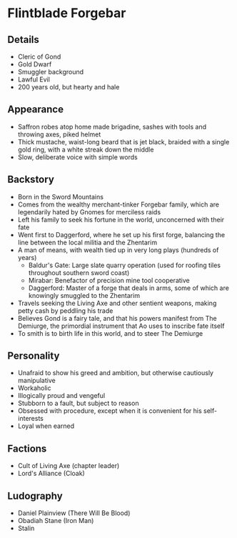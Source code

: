 # Flintblade Forgebar

## Details
- Cleric of Gond
- Gold Dwarf
- Smuggler background
- Lawful Evil
- 200 years old, but hearty and hale

## Appearance
- Saffron robes atop home made brigadine, sashes with tools and throwing axes, piked helmet
- Thick mustache, waist-long beard that is jet black, braided with a single gold ring, with a white streak down the middle
- Slow, deliberate voice with simple words

## Backstory
- Born in the Sword Mountains
- Comes from the wealthy merchant-tinker Forgebar family, which are legendarily hated by Gnomes for merciless raids
- Left his family to seek his fortune in the world, unconcerned with their fate
- Went first to Daggerford, where he set up his first forge, balancing the line between the local militia and the Zhentarim
- A man of means, with wealth tied up in very long plays (hundreds of years)
  - Baldur's Gate: Large slate quarry operation (used for roofing tiles throughout southern sword coast)
  - Mirabar: Benefactor of precision mine tool cooperative
  - Daggerford: Master of a forge that deals in arms, some of which are knowingly smuggled to the Zhentarim
- Travels seeking the Living Axe and other sentient weapons, making petty cash by peddling his trade
- Believes Gond is a fairy tale, and that his powers manifest from The Demiurge, the primordial instrument that Ao uses to inscribe fate itself
- To smith is to birth life in this world, and to steer The Demiurge

## Personality
- Unafraid to show his greed and ambition, but otherwise cautiously manipulative
- Workaholic
- Illogically proud and vengeful
- Stubborn to a fault, but subject to reason
- Obsessed with procedure, except when it is convenient for his self-interests
- Loyal when earned

## Factions
- Cult of Living Axe (chapter leader)
- Lord's Alliance (Cloak)

## Ludography
- Daniel Plainview (There Will Be Blood)
- Obadiah Stane (Iron Man)
- Stalin